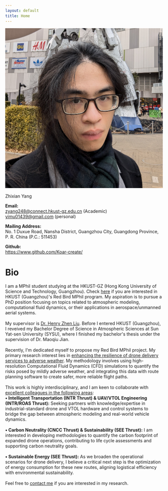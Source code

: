 ```yaml
---
layout: default
title: Home
---
```


<div class="container">
  <div class="sidebar">
    <img src="/assets/images/Portrait.jpg" alt="Portrait">
    <p class="name">Zhixian Yang</p>
    <p><strong>Email:</strong>
      <br><a href="mailto:zyang248@connect.hkust-gz.edu.cn">zyang248@connect.hkust-gz.edu.cn</a> (Academic)
      <br><a href="mailto:yimu01439@gmail.com">yimu01439@gmail.com</a> (personal)
    </p>
    <p><strong>Mailing Address:</strong>
    <br>No. 1 Duxue Road, Nansha District, Guangzhou City, Guangdong Province, P. R. China (P.C.: 511453)</p>
    <p><strong>Github:</strong>
    <br><a href="https://www.github.com/Koar-create/">https://www.github.com/Koar-create/</a></p>
  </div>
  <div class="content">
    <div>
      <h1>Bio</h1>
      <p>
        I am a MPhil student studying at the HKUST-GZ (Hong Kong University of Science and Technology, Guangzhou). 
        Check <a href="https://www.hkust-gz.edu.cn/academics/education-innovation/red-bird-mphil-program/">here</a> if you are interested in HKUST (Guangzhou)'s Red Bird MPhil program. 
        My aspiration is to pursue a PhD position focusing on topics related to atmospheric modeling, computational fluid dynamics, or their applications in aerospace/unmanned aerial systems. 
        <br><br>My supervisor is 
        <a href="https://scholar.google.com/citations?user=7c9k148AAAAJ"> Dr. Henry Zhen Liu</a>. Before I entered HKUST (Guangzhou), I reveived my Bachelor Degree of Science in Atmospheric Sciences at Sun Yat-sen University (SYSU), where I finished my bachelor's thesis under the supervision of Dr. Maoqiu Jian.
        <br><br>Recently, I'm dedicated myself to propose my Red Bird MPhil project. 
        My primary research interest lies in <u>enhancing the resilience of drone delivery services to adverse weather</u>. My methodology involves using high-resolution Computational Fluid Dynamics (CFD) simulations to quantify the risks posed by mildly adverse weather, and integrating this data with route planning software to create safer, more reliable flight paths.
        <br><br>This work is highly interdisciplinary, and I am keen to collaborate with <u>excellent colleagues in the following areas</u>:
        <br><strong>• Intelligent Transportation (INTR Thrust) & UAV/VTOL Engineering (INTR/ROAS Thrust):</strong>
        Seeking partners with knowledge/expertise in industrial-standard drone and VTOL hardware and control systems to bridge the gap between atmospheric modeling and real-world vehicle dynamics.
        <br><br><strong>• Carbon Neutrality (CNCC Thrust) & Sustainability (SEE Thrust):</strong>
        I am interested in developing methodologies to quantify the carbon footprint of expanded drone operations, contributing to life cycle assessments and supporting carbon neutrality goals.
        <br><br><strong>• Sustainable Energy (SEE Thrust):</strong>
        As we broaden the operational scenarios for drone delivery, I believe a critical next step is the optimization of energy consumption for these new routes, aligning logistical efficiency with environmental sustainability.
        <br><br>Feel free to <a href="mailto:zyang248@connect.hkust-gz.edu.cn?Subject=Hello">contact me</a> if you are interested in my research.
      </p>
    </div>
  </div>
</div>
